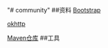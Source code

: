 "# community" 
##资料
[Bootstrap](https://v3.bootcss.com/getting-started/#download) 

[okhttp](https://square.github.io/okhttp/)

[Maven仓库](https://mvnrepository.com/)
##工具
